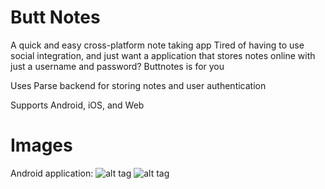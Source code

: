 # Butt Notes
A quick and easy cross-platform note taking app
Tired of having to use social integration, and just want a application that stores notes online with just a username and password? Buttnotes is for you

Uses Parse backend for storing notes and user authentication

Supports Android, iOS, and Web

# Images
Android application:
![alt tag](https://github.com/jzisheng/ButtNotes/blob/master/android1.png)
![alt tag](https://github.com/jzisheng/ButtNotes/blob/master/android2.png)
